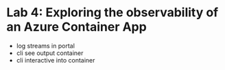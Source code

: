 # Lab 4: Exploring the observability of an Azure Container App

  - log streams in portal
  - cli see output container
  - cli interactive into container